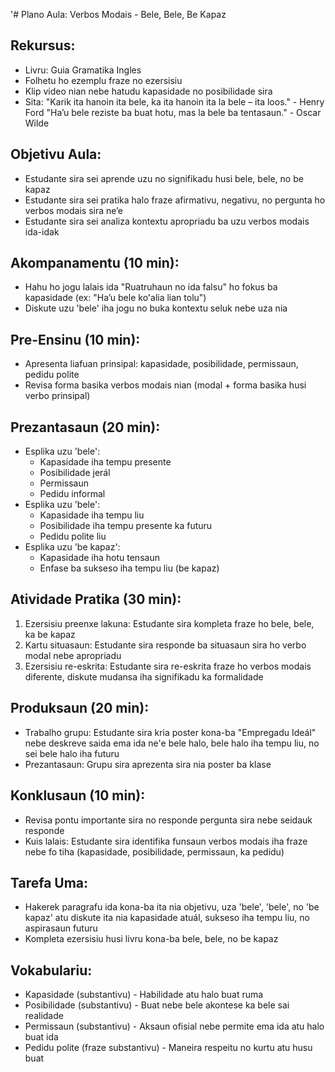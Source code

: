 '# Plano Aula: Verbos Modais - Bele, Bele, Be Kapaz

## Rekursus:
- Livru: Guia Gramatika Ingles
- Folhetu ho ezemplu fraze no ezersisiu
- Klip video nian nebe hatudu kapasidade no posibilidade sira
- Sita:
    "Karik ita hanoin ita bele, ka ita hanoin ita la bele – ita loos." - Henry Ford
    "Ha’u bele reziste ba buat hotu, mas la bele ba tentasaun." - Oscar Wilde

## Objetivu Aula:
- Estudante sira sei aprende uzu no signifikadu husi bele, bele, no be kapaz
- Estudante sira sei pratika halo fraze afirmativu, negativu, no pergunta ho verbos modais sira ne’e
- Estudante sira sei analiza kontextu apropriadu ba uzu verbos modais ida-idak

## Akompanamentu (10 min):
- Hahu ho jogu lalais ida "Ruatruhaun no ida falsu" ho fokus ba kapasidade (ex: "Ha’u bele ko'alia lian tolu")
- Diskute uzu 'bele' iha jogu no buka kontextu seluk nebe uza nia

## Pre-Ensinu (10 min):
- Apresenta liafuan prinsipal: kapasidade, posibilidade, permissaun, pedidu polite
- Revisa forma basika verbos modais nian (modal + forma basika husi verbo prinsipal)

## Prezantasaun (20 min):
- Esplika uzu 'bele':
  * Kapasidade iha tempu presente
  * Posibilidade jerál
  * Permissaun
  * Pedidu informal
- Esplika uzu 'bele':
  * Kapasidade iha tempu liu
  * Posibilidade iha tempu presente ka futuru
  * Pedidu polite liu
- Esplika uzu 'be kapaz':
  * Kapasidade iha hotu tensaun
  * Enfase ba sukseso iha tempu liu (be kapaz)

## Atividade Pratika (30 min):
1. Ezersisiu preenxe lakuna: Estudante sira kompleta fraze ho bele, bele, ka be kapaz
2. Kartu situasaun: Estudante sira responde ba situasaun sira ho verbo modal nebe apropriadu
3. Ezersisiu re-eskrita: Estudante sira re-eskrita fraze ho verbos modais diferente, diskute mudansa iha signifikadu ka formalidade

## Produksaun (20 min):
- Trabalho grupu: Estudante sira kria poster kona-ba "Empregadu Ideál" nebe deskreve saida ema ida ne'e bele halo, bele halo iha tempu liu, no sei bele halo iha futuru
- Prezantasaun: Grupu sira aprezenta sira nia poster ba klase

## Konklusaun (10 min):
- Revisa pontu importante sira no responde pergunta sira nebe seidauk responde
- Kuis lalais: Estudante sira identifika funsaun verbos modais iha fraze nebe fo tiha (kapasidade, posibilidade, permissaun, ka pedidu)

## Tarefa Uma:
- Hakerek paragrafu ida kona-ba ita nia objetivu, uza 'bele', 'bele', no 'be kapaz' atu diskute ita nia kapasidade atuál, sukseso iha tempu liu, no aspirasaun futuru
- Kompleta ezersisiu husi livru kona-ba bele, bele, no be kapaz

## Vokabulariu:
- Kapasidade (substantivu) - Habilidade atu halo buat ruma
- Posibilidade (substantivu) - Buat nebe bele akontese ka bele sai realidade
- Permissaun (substantivu) - Aksaun ofisial nebe permite ema ida atu halo buat ida
- Pedidu polite (fraze substantivu) - Maneira respeitu no kurtu atu husu buat